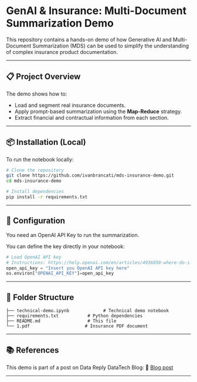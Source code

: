# GenAI & Insurance: Multi-Document Summarization Demo

This repository contains a hands-on demo of how Generative AI and Multi-Document Summarization (MDS) can be used to simplify the understanding of complex insurance product documentation.

---

## 📋 Project Overview

The demo shows how to:

- Load and segment real insurance documents.
- Apply prompt-based summarization using the **Map-Reduce** strategy.
- Extract financial and contractual information from each section.

---

## 📦 Installation (Local)

To run the notebook locally:

```bash
# Clone the repository
git clone https://github.com/ivanbrancati/mds-insurance-demo.git
cd mds-insurance-demo

# Install dependencies
pip install -r requirements.txt
```

---

## 🔑 Configuration

You need an OpenAI API Key to run the summarization.

You can define the key directly in your notebook:

```python
# Load OpenAI API key
# Instructions: https://help.openai.com/en/articles/4936850-where-do-i-find-my-openai-api-key
open_api_key = "Insert you OpenAI API key here"
os.environ["OPENAI_API_KEY"]=open_api_key
```

---

## 📁 Folder Structure

```
├── technical-demo.ipynb             # Technical demo notebook
├── requirements.txt           # Python dependencies
├── README.md                  # This file
└── 1.pdf                     # Insurance PDF document
```

---

## 📚 References

This demo is part of a post on Data Reply DataTech Blog:
📄 [Blog post](https://medium.com/data-reply-it-datatech) 



---

